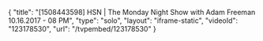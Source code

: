 {
    "title": "[1508443598] HSN | The Monday Night Show with Adam Freeman 10.16.2017 - 08 PM",
    "type": "solo",
    "layout": "iframe-static",
    "videoId": "123178530",
    "url": "\/tvpembed\/123178530"
}
